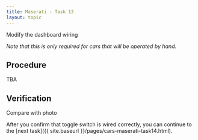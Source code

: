 ```yaml
---
title: Maserati - Task 13
layout: topic
---
```


Modify the dashboard wiring

_Note that this is only required for cars that will be operated by hand._

## Procedure

TBA

## Verification

Compare with photo

After you confirm that toggle switch is wired correctly, you can continue to the [next task]({{ site.baseurl }}/pages/cars-maserati-task14.html).
